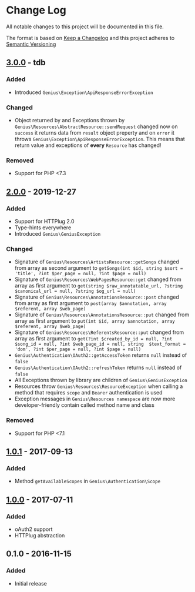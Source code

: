 # Change Log
All notable changes to this project will be documented in this file.

The format is based on [Keep a Changelog](http://keepachangelog.com/en/1.0.0/)
and this project adheres to [Semantic Versioning](http://semver.org/spec/v2.0.0.html)

## [3.0.0] - tdb

### Added

- Introduced `Genius\Exception\ApiResponseErrorException`

### Changed

- Object returned by and Exceptions thrown by `Genius\Resources\AbstractResource::sendRequest` changed
  now on `success` it returns data from `result` object preperty
  and on `error` it throws `Genius\Exception\ApiResponseErrorException`. 
  This means that return value and exceptions of **every** `Resource` has changed!

### Removed

- Support for PHP <7.3

## [2.0.0] - 2019-12-27

### Added

- Support for HTTPlug 2.0
- Type-hints everywhere
- Introduced `Genius\GeniusException`

### Changed

- Signature of `Genius\Resources\ArtistsResource::getSongs` changed from array as second argument
  to `getSongs(int $id, string $sort = 'title', ?int $per_page = null, ?int $page = null)`
- Signature of `Genius\Resources\WebPagesResource::get` changed from array as first argument
  to `get(string $raw_annotatable_url, ?string $canonical_url = null, ?string $og_url = null)`
- Signature of `Genius\Resources\AnnotationsResource::post` changed from array as first argument
  to `post(array $annotation, array $referent, array $web_page)`
- Signature of `Genius\Resources\AnnotationsResource::put` changed from array as first argument
  to `put(int $id, array $annotation, array $referent, array $web_page)`
- Signature of `Genius\Resources\ReferentsResource::put` changed from array as first argument
  to `get(?int $created_by_id = null, ?int $song_id = null, ?int $web_page_id = null, string 
  $text_format = 'dom', ?int $per_page = null, ?int $page = null)`
- `Genius\Authentication\OAuth2::getAccessToken` returns `null` instead of `false`
- `Genius\Authentication\OAuth2::refreshToken` returns `null` instead of `false`
- All Exceptions thrown by library are children of `Genius\GeniusException`
- Resources throw `Genius\Resources\ResourceException` when calling a method that requires 
  `scope` and `Bearer` authentication is used
- Exception messages in `Genius\Resources namespace` are now more developer-friendly contain 
  called method name and class

### Removed

- Support for PHP <7.1

## [1.0.1] - 2017-09-13

### Added

- Method `getAvailableScopes` in `Genius\Authentication\Scope`

## [1.0.0] - 2017-07-11

### Added

- oAuth2 support
- HTTPlug abstraction

## 0.1.0 - 2016-11-15

### Added

- Initial release

[3.0.0]: https://github.com/simivar/Genius-PHP/compare/2.0.0...3.0.0
[2.0.0]: https://github.com/simivar/Genius-PHP/compare/1.0.1...2.0.0
[1.0.1]: https://github.com/simivar/Genius-PHP/compare/1.0.0...1.0.1
[1.0.0]: https://github.com/simivar/Genius-PHP/compare/0.1.0...1.0.0